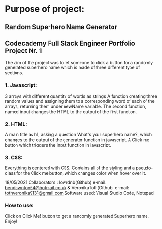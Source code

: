  
# Purpose of project: 
## Random Superhero Name Generator

## Codecademy Full Stack Engineer Portfolio Project Nr. 1

The aim of the project was to let someone to click a button for a randomly generated superhero name which is made of three different type of sections.

### 1. Javascript:
3 arrays with different quantity of words as strings
A function creating three random values and assigning them to a corresponding word of each of the arrays, returning them under newName variable.
The second function, named input changes the HTML to the output of the first function.

### 2. HTML:
A main title as h1, asking a question What's your superhero name?, which changes to the output of the generator function in javascript.
A Click me button which triggers the input function in javascript.

### 3. CSS:
Everything is centered with CSS.
Contains all of the styling and a pseudo-class for the Click me button, which changes color when hover over it.

18/05/2021
Collaborators : lowrdnb(Github) e-mail: bendownton64@hotmail.co.uk & VeronikaToth(Github) e-mail: tothveronika9131@gmail.com
Software used: Visual Studio Code, Notepad

### How to use: 
Click on Click Me! button to get a randomly generated Superhero name. Enjoy!

